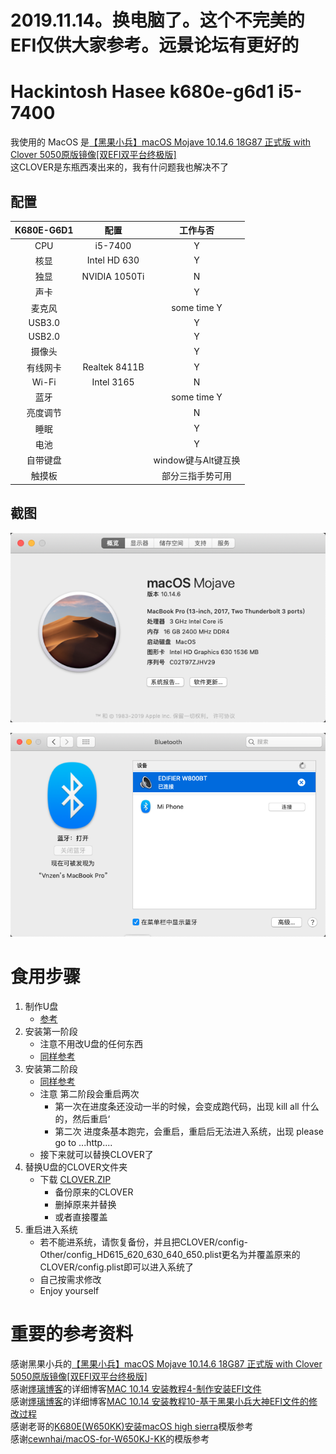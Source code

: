 # 2019.11.14。换电脑了。这个不完美的EFI仅供大家参考。远景论坛有更好的

# Hackintosh Hasee k680e-g6d1 i5-7400
我使用的 MacOS 是[【黑果小兵】macOS Mojave 10.14.6 18G87 正式版 with Clover 5050原版镜像\[双EFI双平台终极版\]](https://blog.daliansky.net/macOS-Mojave-10.14.6-18G87-Release-version-with-Clover-5033-original-image.html)  
这CLOVER是东瓶西凑出来的，我有什问题我也解决不了
## 配置
|  K680E-G6D1   |    配置     |      工作与否    |
|  :---------:  | :--------: |  :-----------:  | 
|     CPU       |    i5-7400 |          Y      |
|     核显       |  Intel HD 630 |        Y     |
|     独显       |  NVIDIA 1050Ti  |      N     |
|     声卡       |              |        Y      |
|    麦克风       |              |  some time Y  |
|    USB3.0      |              |       Y      |
|    USB2.0      |               |      Y      |
|     摄像头      |               |      Y      |
|     有线网卡    |  Realtek 8411B  |      Y      |
|     Wi-Fi      |   Intel 3165  |      N       |
|     蓝牙        |               |   some time Y |
|   亮度调节      |                |      N       |
|   睡眠         |                |      Y       |
|    电池        |                |      Y        |
|    自带键盘     |                |  window键与Alt键互换 | 
|    触摸板      |                |  部分三指手势可用  | 

## 截图

![alt 截图](./img/000.png)

![alt 截图](./img/001.png)

# 食用步骤  
1. 制作U盘  
    - [参考](https://blog.daliansky.net/MacOS-installation-tutorial-XiaoMi-Pro-installation-process-records.html)  
2. 安装第一阶段  
    - 注意不用改U盘的任何东西  
    - [同样参考](https://blog.daliansky.net/MacOS-installation-tutorial-XiaoMi-Pro-installation-process-records.html)  
3. 安装第二阶段  
    - [同样参考](https://blog.daliansky.net/MacOS-installation-tutorial-XiaoMi-Pro-installation-process-records.html)  
    - 注意 第二阶段会重启两次  
        - 第一次在进度条还没动一半的时候，会变成跑代码，出现 kill all 什么的，然后重启‘  
        - 第二次 进度条基本跑完，会重启，重启后无法进入系统，出现 please go to ...http....   
    - 接下来就可以替换CLOVER了  
4. 替换U盘的CLOVER文件夹  
    - 下载 [CLOVER.ZIP](https://github.com/Vnzen/Hackintosh_hasee_k680e-g6d1_clover/releases)  
        - 备份原来的CLOVER
        - 删掉原来并替换  
        - 或者直接覆盖  
5. 重启进入系统  
    - 若不能进系统，请恢复备份，并且把CLOVER/config-Other/config_HD615_620_630_640_650.plist更名为并覆盖原来的CLOVER/config.plist即可以进入系统了  
    - 自己按需求修改  
    - Enjoy yourself  
# 重要的参考资料  
感谢黑果小兵的[【黑果小兵】macOS Mojave 10.14.6 18G87 正式版 with Clover 5050原版镜像\[双EFI双平台终极版\]](https://blog.daliansky.net/macOS-Mojave-10.14.6-18G87-Release-version-with-Clover-5033-original-image.html)  
感谢[爅璃博客](https://www.jianshu.com/u/beb5cf42a058)的详细博客[MAC 10.14 安装教程4-制作安装EFI文件](https://www.jianshu.com/p/2ad57fca5969)  
感谢[爅璃博客](https://www.jianshu.com/u/beb5cf42a058)的详细博客[MAC 10.14 安装教程10-基于黑果小兵大神EFI文件的修改过程](https://www.jianshu.com/p/81e329c50120)   
感谢老哥的[K680E(W650KK)安装macOS high sierra](http://luox.pro/2018/05/18/K680E(W650KK)%E5%AE%89%E8%A3%85macOS%20high%20sierra/)模版参考  
感谢[cewnhai/macOS-for-W650KJ-KK](https://github.com/cewnhai/macOS-for-W650KJ-KK)的模版参考  
